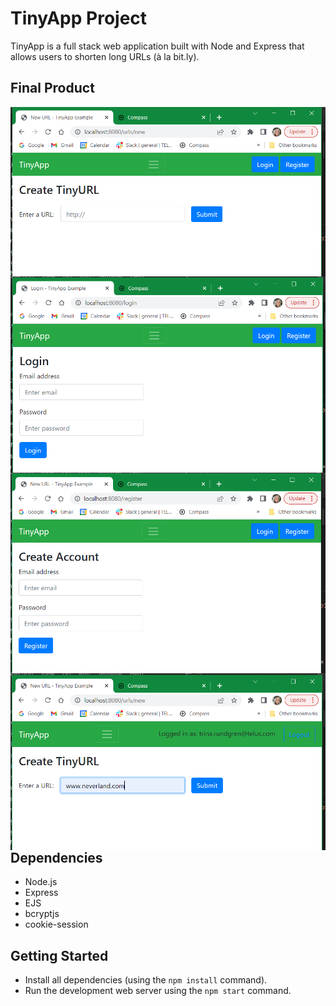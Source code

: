 # TinyApp Project

TinyApp is a full stack web application built with Node and Express that allows users to shorten long URLs (à la bit.ly).

## Final Product
<img src="/screenshots/Main page.PNG"
     alt="myURLs page"
     style="float: left; margin-right: 10px;" />
<img src="/screenshots/Login.PNG"
     alt="login screen"
     style="float: left; margin-right: 10px;" />
<img src="/screenshots/Register.PNG"
     alt="Registration page"
     style="float: left; margin-right: 10px;" />
<img src="/screenshots/create new url.PNG"
     alt="Create new url page"
     style="float: left; margin-right: 10px;" />


## Dependencies

- Node.js
- Express
- EJS
- bcryptjs
- cookie-session

## Getting Started

- Install all dependencies (using the `npm install` command).
- Run the development web server using the `npm start` command.